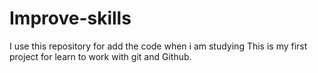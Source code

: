# Improve-skills
I use this repository for add the code when i am studying
This is my first project for learn to work with git and Github.
